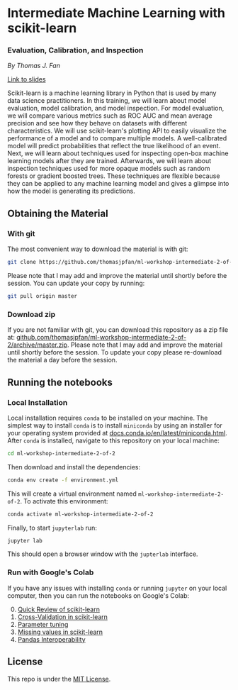 # Intermediate Machine Learning with scikit-learn
### Evaluation, Calibration, and Inspection

*By Thomas J. Fan*

[Link to slides](https://thomasjpfan.github.io/ml-workshop-intermediate-2-of-2/)

Scikit-learn is a machine learning library in Python that is used by many data science practitioners. In this training, we will learn about model evaluation, model calibration, and model inspection. For model evaluation, we will compare various metrics such as ROC AUC and mean average precision and see how they behave on datasets with different characteristics. We will use scikit-learn's plotting API to easily visualize the performance of a model and to compare multiple models. A well-calibrated model will predict probabilities that reflect the true likelihood of an event. Next, we will learn about techniques used for inspecting open-box machine learning models after they are trained. Afterwards, we will learn about inspection techniques used for more opaque models such as random forests or gradient boosted trees. These techniques are flexible because they can be applied to any machine learning model and gives a glimpse into how the model is generating its predictions.

## Obtaining the Material

### With git

The most convenient way to download the material is with git:

```bash
git clone https://github.com/thomasjpfan/ml-workshop-intermediate-2-of-2
```

Please note that I may add and improve the material until shortly before the session. You can update your copy by running:

```bash
git pull origin master
```

### Download zip

If you are not familiar with git, you can download this repository as a zip file at: [github.com/thomasjpfan/ml-workshop-intermediate-2-of-2/archive/master.zip](https://github.com/thomasjpfan/ml-workshop-intermediate-2-of-2/archive/master.zip). Please note that I may add and improve the material until shortly before the session. To update your copy please re-download the material a day before the session.

## Running the notebooks

### Local Installation

Local installation requires `conda` to be installed on your machine. The simplest way to install `conda` is to install `miniconda` by using an installer for your operating system provided at [docs.conda.io/en/latest/miniconda.html](https://docs.conda.io/en/latest/miniconda.html). After `conda` is installed, navigate to this repository on your local machine:

```bash
cd ml-workshop-intermediate-2-of-2
```

Then download and install the dependencies:

```bash
conda env create -f environment.yml
```

This will create a virtual environment named `ml-workshop-intermediate-2-of-2`. To activate this environment:

```bash
conda activate ml-workshop-intermediate-2-of-2
```

Finally, to start `jupyterlab` run:

```bash
jupyter lab
```

This should open a browser window with the `jupterlab` interface.

### Run with Google's Colab

If you have any issues with installing `conda` or running `jupyter` on your local computer, then you can run the notebooks on Google's Colab:

0. [Quick Review of scikit-learn](https://colab.research.google.com/github/thomasjpfan/ml-workshop-intermediate-1-of-2/blob/master/notebooks/00-review-sklearn.ipynb)
1. [Cross-Validation in scikit-learn](https://colab.research.google.com/github/thomasjpfan/ml-workshop-intermediate-1-of-2/blob/master/notebooks/01-cross-validation.ipynb)
2. [Parameter tuning](https://colab.research.google.com/github/thomasjpfan/ml-workshop-intermediate-1-of-2/blob/master/notebooks/02-parameter-tuning.ipynb)
3. [Missing values in scikit-learn](https://colab.research.google.com/github/thomasjpfan/ml-workshop-intermediate-1-of-2/blob/master/notebooks/03-missing-values.ipynb)
4. [Pandas Interoperability](https://colab.research.google.com/github/thomasjpfan/ml-workshop-intermediate-1-of-2/blob/master/notebooks/04-pandas-interoperability.ipynb)

## License

This repo is under the [MIT License](LICENSE).
